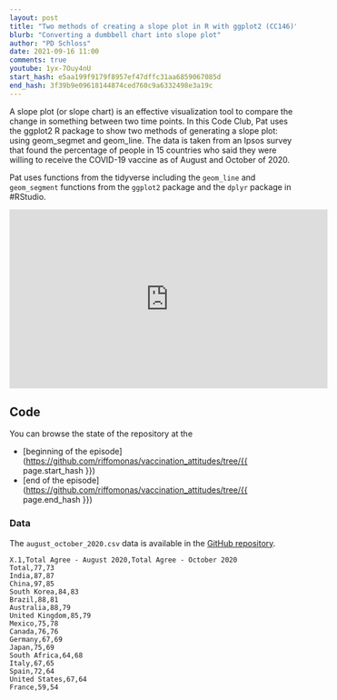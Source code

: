 ```yaml
---
layout: post
title: "Two methods of creating a slope plot in R with ggplot2 (CC146)"
blurb: "Converting a dumbbell chart into slope plot"
author: "PD Schloss"
date: 2021-09-16 11:00
comments: true
youtube: 1yx-7Ouy4nU
start_hash: e5aa199f9179f8957ef47dffc31aa6859067085d
end_hash: 3f39b9e09618144874ced760c9a6332498e3a19c
---
```


A slope plot (or slope chart) is an effective visualization tool to compare the change in something between two time points. In this Code Club, Pat uses the ggplot2 R package to show two methods of generating a slope plot: using geom_segmet and geom_line. The data is taken from an Ipsos survey that found the percentage of people in 15 countries who said they were willing to receive the COVID-19 vaccine as of August and October of 2020.

Pat uses functions from the tidyverse including the `geom_line` and `geom_segment` functions from the `ggplot2` package and the `dplyr` package in #RStudio.

<iframe style="margin: 0 auto;display:block;" width="560" height="315" src="https://www.youtube.com/embed/{{ page.youtube }}" frameborder="0" allow="accelerometer; autoplay; encrypted-media; gyroscope; picture-in-picture" allowfullscreen></iframe>


## Code

You can browse the state of the repository at the
* [beginning of the episode](https://github.com/riffomonas/vaccination_attitudes/tree/{{ page.start_hash }})
* [end of the episode](https://github.com/riffomonas/vaccination_attitudes/tree/{{ page.end_hash }})



### Data

The `august_october_2020.csv` data is available in the [GitHub repository](https://raw.githubusercontent.com/riffomonas/vaccination_attitudes/3f39b9e09618144874ced760c9a6332498e3a19c/august_october_2020.csv).

```
X.1,Total Agree - August 2020,Total Agree - October 2020
Total,77,73
India,87,87
China,97,85
South Korea,84,83
Brazil,88,81
Australia,88,79
United Kingdom,85,79
Mexico,75,78
Canada,76,76
Germany,67,69
Japan,75,69
South Africa,64,68
Italy,67,65
Spain,72,64
United States,67,64
France,59,54
```
